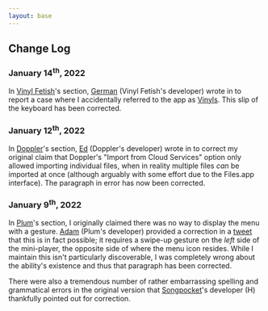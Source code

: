 ```yaml
---
layout: base
---
```


## Change Log

### January 14<sup>th</sup>, 2022

In [Vinyl Fetish](/article/fourth-annual-ios-music-player-showcase#vinyl-fetish)'s section, [German](https://twitter.com/VinylFetishApp) (Vinyl Fetish's developer) wrote in to report a case where I accidentally referred to the app as [Vinyls](/article/fourth-annual-ios-music-player-showcase#vinyls). This slip of the keyboard has been corrected.

### January 12<sup>th</sup>, 2022

In [Doppler](/article/fourth-annual-ios-music-player-showcase#doppler)'s section, [Ed](https://twitter.com/edwellbrook) (Doppler's developer) wrote in to correct my original claim that Doppler's "Import from Cloud Services" option only allowed importing individual files, when in reality multiple files *can* be imported at once (although arguably with some effort due to the Files.app interface). The paragraph in error has now been corrected.

### January 9<sup>th</sup>, 2022

In [Plum](/article/fourth-annual-ios-music-player-showcase#plum)'s section, I originally claimed there was no way to display the menu with a gesture. [Adam](https://twitter.com/adwienc) (Plum's developer) provided a correction in a [tweet](https://twitter.com/adwienc/status/1480167465992835076) that this is in fact possible; it requires a swipe-up gesture on the *left* side of the mini-player, the opposite side of where the menu icon resides. While I maintain this isn't particularly discoverable, I was completely wrong about the ability's existence and thus that paragraph has been corrected.

There were also a tremendous number of rather embarrassing spelling and grammatical errors in the original version that [Songpocket](https://songpocket.app)'s developer (H) thankfully pointed out for correction.